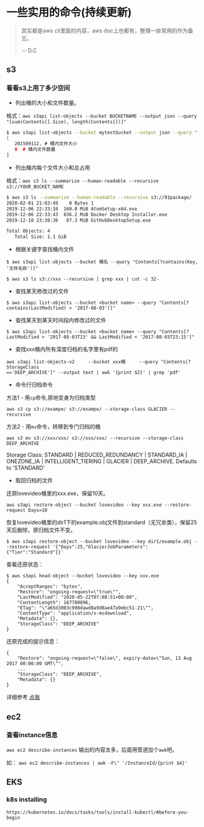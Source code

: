 # 一些实用的命令(持续更新)

> 其实都是aws cli里面的内容，aws doc上也都有，整理一些常用的作为备忘。
>
> -- D.C

## s3

### 看看s3上用了多少空间

- 列出桶的大小和文件数量。

格式：`aws s3api list-objects --bucket BUCKETNAME --output json --query "[sum(Contents[].Size), length(Contents[])]"`

```bash
$ aws s3api list-objects --bucket mytestbucket --output json --query "[sum(Contents[].Size), length(Contents[])]"
[
   201509112, # 桶内文件大小
   8  # 桶内文件数量
]
```

- 列出桶内每个文件大小和总占用

格式：`aws s3 ls --summarize --human-readable --recursive s3://YOUR_BUCKET_NAME`   

```bash
$ aws s3 ls --summarize --human-readable --recursive s3://91package/
2020-02-01 21:03:49    0 Bytes 1
2019-12-06 22:33:16  160.0 MiB AtomSetup-x64.exe
2019-12-06 22:33:43  836.2 MiB Docker Desktop Installer.exe
2019-12-18 23:38:36   87.3 MiB GitHubDesktopSetup.exe

Total Objects: 4
   Total Size: 1.1 GiB
```

- 根据关键字查找桶内文件

```
$ aws s3api list-objects --bucket 桶名 --query "Contents[?contains(Key, '文件名称')]"

$ aws s3 ls s3://xxx --recursive | grep xxx | cut -c 32-
```

- 查找某天修改过的文件

```
$ aws s3api list-objects --bucket <bucket name> --query "Contents[?contains(LastModified) > '2017-08-03')]"
```

- 查找某天到某天时间段内修改过的文件

```
$ aws s3api list-objects --bucket <bucket name> --query "Contents[?LastModified > '2017-08-03T23' && LastModified < '2017-08-03T23:15']"
```

- 查找xxx桶内所有深度归档的名字里有pdf的

```
aws s3api list-objects-v2     --bucket xxx桶     --query "Contents[?StorageClass
=='DEEP_ARCHIVE']" --output text | awk '{print $2}' | grep 'pdf'
```

- 命令行归档命令

方法1 - 用`cp`命令,原地变身为归档类型

`aws s3 cp s3://exampe/ s3://exampe/ --storage-class GLACIER --recursive`

方法2 - 用`mv`命令，转移到专门归档的桶

`aws s3 mv s3://xxx/xxx/ s3://xxx/xxx/ --recursive --storage-class DEEP_ARCHIVE`

Storage Class: STANDARD | REDUCED_REDUNDANCY | STANDARD_IA | ONEZONE_IA | INTELLIGENT_TIERING | GLACIER | DEEP_ARCHIVE. Defaults to 'STANDARD'

- 取回归档的文件

还原lovevideo桶里的xxx.exe，保留10天。

`aws s3api restore-object --bucket lovevideo --key xxx.exe --restore-request Days=10`

恢复lovevideo桶里的dir1下的example.obj文件到standard（无冗余类），保留25天后删除，原归档文件不变。

`$ aws s3api restore-object --bucket lovevideo --key dir1/example.obj --restore-request '{"Days":25,"GlacierJobParameters":{"Tier":"Standard"}}'`

查看还原状态：

```
$ aws s3api head-object --bucket lovevideo --key xxx.exe
{
    "AcceptRanges": "bytes",
    "Restore": "ongoing-request=\"true\"",
    "LastModified": "2020-05-22T07:08:51+00:00",
    "ContentLength": 167780896,
    "ETag": "\"a65d3003c998dawd8a9d8ae47a9ebc51-21\"",
    "ContentType": "application/x-msdownload",
    "Metadata": {},
    "StorageClass": "DEEP_ARCHIVE"
}
```

还原完成的提示信息：

```
{
    "Restore": "ongoing-request=\"false\", expiry-date=\"Sun, 13 Aug 2017 00:00:00 GMT\"",
    ...
    "StorageClass": "DEEP_ARCHIVE",
    "Metadata": {}
}
```

详细参考 [点我](https://aws.amazon.com/cn/premiumsupport/knowledge-center/restore-s3-object-glacier-storage-class/)

## ec2

### 查看instance信息

`aws ec2 describe-instances` 输出的内容太多，后面用管道加个`awk`吧。

如：
`aws ec2 describe-instances | awk -F\" '/InstanceId/{print $4}'`

## EKS

### k8s installing

`https://kubernetes.io/docs/tasks/tools/install-kubectl/#before-you-begin`
